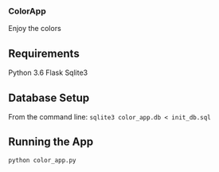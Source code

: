 ### ColorApp
Enjoy the colors

## Requirements
Python 3.6
Flask
Sqlite3

## Database Setup
From the command line: `sqlite3 color_app.db < init_db.sql`

## Running the App
`python color_app.py`
